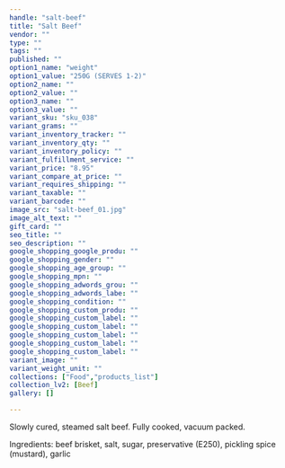 ```yaml
---
handle: "salt-beef"
title: "Salt Beef"
vendor: ""
type: ""
tags: ""
published: ""
option1_name: "weight"
option1_value: "250G (SERVES 1-2)"
option2_name: ""
option2_value: ""
option3_name: ""
option3_value: ""
variant_sku: "sku_038"
variant_grams: ""
variant_inventory_tracker: ""
variant_inventory_qty: ""
variant_inventory_policy: ""
variant_fulfillment_service: ""
variant_price: "8.95"
variant_compare_at_price: ""
variant_requires_shipping: ""
variant_taxable: ""
variant_barcode: ""
image_src: "salt-beef_01.jpg"
image_alt_text: ""
gift_card: ""
seo_title: ""
seo_description: ""
google_shopping_google_produ: ""
google_shopping_gender: ""
google_shopping_age_group: ""
google_shopping_mpn: ""
google_shopping_adwords_grou: ""
google_shopping_adwords_labe: ""
google_shopping_condition: ""
google_shopping_custom_produ: ""
google_shopping_custom_label: ""
google_shopping_custom_label: ""
google_shopping_custom_label: ""
google_shopping_custom_label: ""
google_shopping_custom_label: ""
variant_image: ""
variant_weight_unit: ""
collections: ["Food","products_list"]
collection_lv2: [Beef]
gallery: []

---
```


Slowly cured, steamed salt beef. Fully cooked, vacuum packed.

Ingredients: beef brisket, salt, sugar, preservative (E250), pickling spice (mustard), garlic
